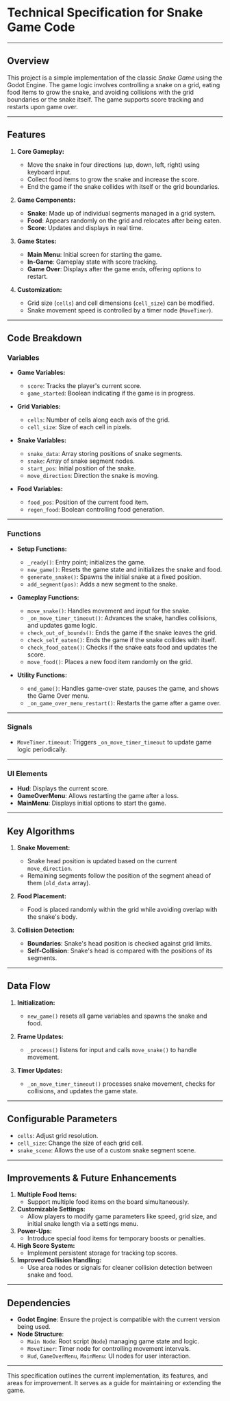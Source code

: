 # Technical Specification for Snake Game Code

---

## Overview

This project is a simple implementation of the classic *Snake Game* using the Godot Engine. The game logic involves controlling a snake on a grid, eating food items to grow the snake, and avoiding collisions with the grid boundaries or the snake itself. The game supports score tracking and restarts upon game over.

---

## Features

1. **Core Gameplay:**
   - Move the snake in four directions (up, down, left, right) using keyboard input.
   - Collect food items to grow the snake and increase the score.
   - End the game if the snake collides with itself or the grid boundaries.

2. **Game Components:**
   - **Snake**: Made up of individual segments managed in a grid system.
   - **Food**: Appears randomly on the grid and relocates after being eaten.
   - **Score**: Updates and displays in real time.

3. **Game States:**
   - **Main Menu**: Initial screen for starting the game.
   - **In-Game**: Gameplay state with score tracking.
   - **Game Over**: Displays after the game ends, offering options to restart.

4. **Customization:**
   - Grid size (`cells`) and cell dimensions (`cell_size`) can be modified.
   - Snake movement speed is controlled by a timer node (`MoveTimer`).

---

## Code Breakdown

### Variables

- **Game Variables:**
  - `score`: Tracks the player's current score.
  - `game_started`: Boolean indicating if the game is in progress.

- **Grid Variables:**
  - `cells`: Number of cells along each axis of the grid.
  - `cell_size`: Size of each cell in pixels.

- **Snake Variables:**
  - `snake_data`: Array storing positions of snake segments.
  - `snake`: Array of snake segment nodes.
  - `start_pos`: Initial position of the snake.
  - `move_direction`: Direction the snake is moving.

- **Food Variables:**
  - `food_pos`: Position of the current food item.
  - `regen_food`: Boolean controlling food generation.

---

### Functions

- **Setup Functions:**
  - `_ready()`: Entry point; initializes the game.
  - `new_game()`: Resets the game state and initializes the snake and food.
  - `generate_snake()`: Spawns the initial snake at a fixed position.
  - `add_segment(pos)`: Adds a new segment to the snake.

- **Gameplay Functions:**
  - `move_snake()`: Handles movement and input for the snake.
  - `_on_move_timer_timeout()`: Advances the snake, handles collisions, and updates game logic.
  - `check_out_of_bounds()`: Ends the game if the snake leaves the grid.
  - `check_self_eaten()`: Ends the game if the snake collides with itself.
  - `check_food_eaten()`: Checks if the snake eats food and updates the score.
  - `move_food()`: Places a new food item randomly on the grid.

- **Utility Functions:**
  - `end_game()`: Handles game-over state, pauses the game, and shows the Game Over menu.
  - `_on_game_over_menu_restart()`: Restarts the game after a game over.

---

### Signals

- `MoveTimer.timeout`: Triggers `_on_move_timer_timeout` to update game logic periodically.

---

### UI Elements

- **Hud**: Displays the current score.
- **GameOverMenu**: Allows restarting the game after a loss.
- **MainMenu**: Displays initial options to start the game.

---

## Key Algorithms

1. **Snake Movement:**
   - Snake head position is updated based on the current `move_direction`.
   - Remaining segments follow the position of the segment ahead of them (`old_data` array).

2. **Food Placement:**
   - Food is placed randomly within the grid while avoiding overlap with the snake's body.

3. **Collision Detection:**
   - **Boundaries**: Snake's head position is checked against grid limits.
   - **Self-Collision**: Snake's head is compared with the positions of its segments.

---

## Data Flow

1. **Initialization:**
   - `new_game()` resets all game variables and spawns the snake and food.

2. **Frame Updates:**
   - `_process()` listens for input and calls `move_snake()` to handle movement.

3. **Timer Updates:**
   - `_on_move_timer_timeout()` processes snake movement, checks for collisions, and updates the game state.

---

## Configurable Parameters

- `cells`: Adjust grid resolution.
- `cell_size`: Change the size of each grid cell.
- `snake_scene`: Allows the use of a custom snake segment scene.

---

## Improvements & Future Enhancements

1. **Multiple Food Items:**
   - Support multiple food items on the board simultaneously.
2. **Customizable Settings:**
   - Allow players to modify game parameters like speed, grid size, and initial snake length via a settings menu.
3. **Power-Ups:**
   - Introduce special food items for temporary boosts or penalties.
4. **High Score System:**
   - Implement persistent storage for tracking top scores.
5. **Improved Collision Handling:**
   - Use area nodes or signals for cleaner collision detection between snake and food.

---

## Dependencies

- **Godot Engine**: Ensure the project is compatible with the current version being used.
- **Node Structure**:
  - `Main Node`: Root script (`Node`) managing game state and logic.
  - `MoveTimer`: Timer node for controlling movement intervals.
  - `Hud`, `GameOverMenu`, `MainMenu`: UI nodes for user interaction.

---

This specification outlines the current implementation, its features, and areas for improvement. It serves as a guide for maintaining or extending the game.
